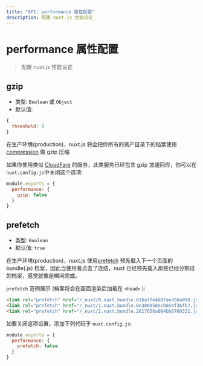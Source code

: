 ```yaml
---
title: "API: performance 属性配置"
description: 配置 nuxt.js 性能设定
---
```


# performance 属性配置

> 配置 nuxt.js 性能设定

## gzip

- 类型: `Boolean` 或 `Object`
- 默认值:

```js
{
  threshold: 0
}
```

在生产环境(production)，nuxt.js 将会把你所有的资产目录下的档案使用 [compression](https://github.com/expressjs/compression) 做 gzip 压缩

如果你使用类似 [CloudFare](https://www.cloudflare.com/) 的服务，此类服务已经包含 gzip 加速回应，你可以在`nuxt.config.js`中关闭这个选项:

```js
module.exports = {
  performance: {
    gzip: false
  }
}
```

## prefetch

- 类型: `Boolean`
- 默认值: `true`

在生产环境(production)，nuxt.js 使用[prefetch](https://www.w3.org/TR/resource-hints/#dfn-prefetch) 预先载入下一个页面的bundle(.js) 档案，因此当使用者点击了连结，nuxt 已经预先载入那些已经分割过的档案，感觉就像是瞬间完成。

`prefetch` 范例展示 (档案将会在画面渲染后加载在 `<head>` ):
```html
<link rel="prefetch" href="/_nuxt/0.nuxt.bundle.61ba3fe4687aed56a098.js">
<link rel="prefetch" href="/_nuxt/1.nuxt.bundle.0e300058ecb654f36fb7.js">
<link rel="prefetch" href="/_nuxt/2.nuxt.bundle.2617656a084bb6760331.js">
```

如要关闭这项设置，添加下列代码于 `nuxt.config.js`:

```js
module.exports = {
  performance: {
    prefetch: false
  }
}
```